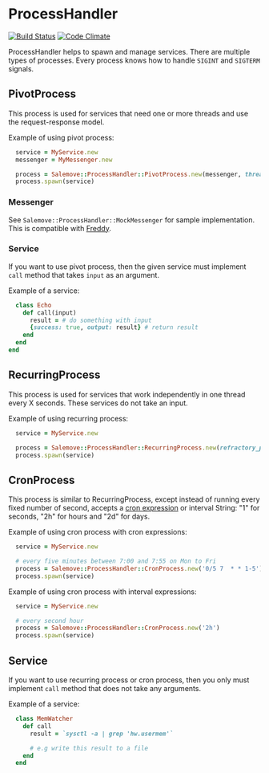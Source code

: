 # ProcessHandler

[![Build Status](http://ci.salemove.com/buildStatus/icon?job=process_handler)](http://ci.salemove.com/job/process_handler/)
[![Code Climate](https://codeclimate.com/repos/52a5fa01c7f3a371ec000eb9/badges/bccf2752f4f1f145d0b1/gpa.png)](https://codeclimate.com/repos/52a5fa01c7f3a371ec000eb9/feed)

ProcessHandler helps to spawn and manage services. There are multiple types of processes. Every process knows how to handle `SIGINT` and `SIGTERM` signals.

## PivotProcess
This process is used for services that need one or more threads and use the request-response model.

Example of using pivot process:
```ruby
  service = MyService.new
  messenger = MyMessenger.new

  process = Salemove::ProcessHandler::PivotProcess.new(messenger, threads_count: 5)
  process.spawn(service)
```

### Messenger
See `Salemove::ProcessHandler::MockMessenger` for sample implementation. This is compatible with [Freddy](https://github.com/salemove/freddy).

### Service
If you want to use pivot process, then the given service must implement `call` method that takes `input` as an argument.

Example of a service:
```ruby
  class Echo
    def call(input)
      result = # do something with input
      {success: true, output: result} # return result
    end
  end
end
```

## RecurringProcess
This process is used for services that work independently in one thread every X seconds. These services do not take an input.

Example of using recurring process:
```ruby
  service = MyService.new

  process = Salemove::ProcessHandler::RecurringProcess.new(refractory_period: 30)
  process.spawn(service)
```

## CronProcess
This process is similar to RecurringProcess, except instead of running every fixed number of second, accepts a [cron expression](http://en.wikipedia.org/wiki/Cron#CRON_expression) or interval String: "1" for seconds, "2h" for hours and "2d" for days.

Example of using cron process with cron expressions:
```ruby
  service = MyService.new

  # every five minutes between 7:00 and 7:55 on Mon to Fri
  process = Salemove::ProcessHandler::CronProcess.new('0/5 7  * * 1-5')
  process.spawn(service)
```

Example of using cron process with interval expressions:
```ruby
  service = MyService.new

  # every second hour
  process = Salemove::ProcessHandler::CronProcess.new('2h')
  process.spawn(service)
```

## Service
If you want to use recurring process or cron process, then you only must implement `call` method that does not take any arguments.

Example of a service:
```ruby
  class MemWatcher
    def call
      result = `sysctl -a | grep 'hw.usermem'`

      # e.g write this result to a file
    end
  end
```
